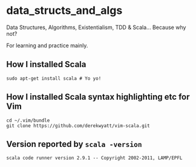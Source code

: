 # data_structs_and_algs

Data Structures, Algorithms, Existentialism, TDD &amp; Scala... Because why not?

For learning and practice mainly.

## How I installed Scala
`sudo apt-get install scala # Yo yo!`

## How I installed Scala syntax highlighting etc for Vim

    cd ~/.vim/bundle
    git clone https://github.com/derekwyatt/vim-scala.git

## Version reported by `scala -version`
`scala code runner version 2.9.1 -- Copyright 2002-2011, LAMP/EPFL`
